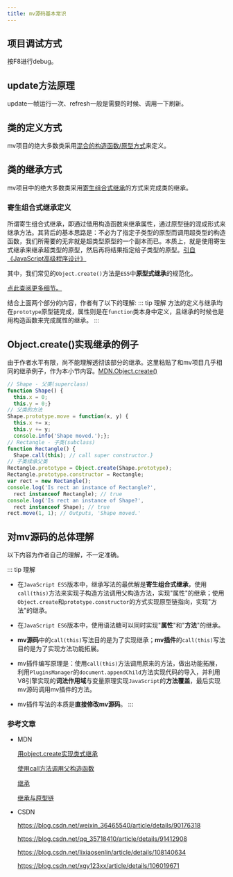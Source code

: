 ```yaml
---
title: mv源码基本常识
---
```


## 项目调试方式
按F8进行debug。

## update方法原理
update一帧运行一次、refresh一般是需要的时候、调用一下刷新。

## 类的定义方式
mv项目的绝大多数类采用[混合的构造函数/原型方式](https://blog.csdn.net/iteye_9339/article/details/81473212)来定义。

## 类的继承方式
mv项目中的绝大多数类采用[寄生组合式继承](https://blog.csdn.net/xgy123xx/article/details/106019671)的方式来完成类的继承。

### 寄生组合式继承定义
所谓寄生组合式继承，即通过借用构造函数来继承属性，通过原型链的混成形式来继承方法。其背后的基本思路是：不必为了指定子类型的原型而调用超类型的构造函数，我们所需要的无非就是超类型原型的一个副本而已。本质上，就是使用寄生式继承来继承超类型的原型，然后再将结果指定给子类型的原型。[引自《JavaScript高级程序设计》](https://blog.csdn.net/qq_35718410/article/details/91412908)

其中，我们常见的```Object.create()```方法是```ES5```中**原型式继承**的规范化。

[点此查阅更多细节。](https://blog.csdn.net/weixin_36465540/article/details/90176318)

结合上面两个部分的内容，作者有了以下的理解:
::: tip 理解
方法的定义与继承均在```prototype```原型链完成，属性则是在```function```类本身中定义，且继承的时候也是用构造函数来完成属性的继承。
:::

## Object.create()实现继承的例子
由于作者水平有限，尚不能理解透彻该部分的继承。这里粘贴了和mv项目几乎相同的继承例子，作为本小节内容。[MDN.Object.create()](https://developer.mozilla.org/zh-CN/docs/orphaned/Web/JavaScript/Reference/Global_Objects/Object/create)

``` js
// Shape - 父类(superclass)
function Shape() {
  this.x = 0;
  this.y = 0;}
// 父类的方法
Shape.prototype.move = function(x, y) {
  this.x += x;
  this.y += y;
  console.info('Shape moved.');};
// Rectangle - 子类(subclass)
function Rectangle() {
  Shape.call(this); // call super constructor.}
// 子类续承父类
Rectangle.prototype = Object.create(Shape.prototype);
Rectangle.prototype.constructor = Rectangle;
var rect = new Rectangle();
console.log('Is rect an instance of Rectangle?',
  rect instanceof Rectangle); // true
console.log('Is rect an instance of Shape?',
  rect instanceof Shape); // true
rect.move(1, 1); // Outputs, 'Shape moved.'
```

## 对mv源码的总体理解
以下内容为作者自己的理解，不一定准确。

::: tip 理解
- 在```JavaScript ES5```版本中，继承写法的最优解是**寄生组合式继承**，使用```call(this)```方法来实现子构造方法调用父构造方法，实现"属性"的继承；使用```Object.create```和```prototype.constructor```的方式实现原型链指向，实现"方法"的继承。

- 在```JavaScript ES6```版本中，使用语法糖可以同时实现"**属性**"和"**方法**"的继承。

- **mv源码**中的```call(this)```写法目的是为了实现继承；**mv插件**的```call(this)```写法目的是为了实现方法功能拓展。

- mv插件编写原理是：使用```call(this)```方法调用原来的方法，做出功能拓展，利用```PluginsManager```的```document.appendChild```方法实现代码的导入，并利用V8引擎实现的**词法作用域**与变量原理实现```JavaScript```的**方法覆盖**，最后实现mv源码调用mv插件的方法。

- mv插件写法的本质是**直接修改mv源码**。
:::



### 参考文章

- MDN
  
  [用object.create实现类式继承](https://developer.mozilla.org/zh-CN/docs/Web/JavaScript/Reference/Global_Objects/Object/create#用_object.create实现类式继承)

  [使用call方法调用父构造函数](https://developer.mozilla.org/zh-CN/docs/Web/JavaScript/Reference/Global_Objects/Function/call#使用_call_方法调用父构造函数)

  [继承](https://developer.mozilla.org/zh-CN/docs/Learn/JavaScript/Objects/Inheritance)

  [继承与原型链](https://developer.mozilla.org/zh-CN/docs/Web/JavaScript/Inheritance_and_the_prototype_chain)


- CSDN
  
  https://blog.csdn.net/weixin_36465540/article/details/90176318

  https://blog.csdn.net/qq_35718410/article/details/91412908

  https://blog.csdn.net/lixiaosenlin/article/details/108140634

  https://blog.csdn.net/xgy123xx/article/details/106019671
